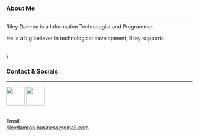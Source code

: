 ### About Me
***

Riley Damron is a Information Technologist and Programmer.

He is a big believer in technological development, Riley supports .


\
\
### Contact & Socials
***

[<img src="https://static-exp1.licdn.com/sc/h/5bukxbhy9xsil5mb7c2wulfbx" width="50">](https://www.linkedin.com/in/riley-damron--business/) 
[<img src="https://d33wubrfki0l68.cloudfront.net/440eab0e0067a780b31c30b775d4a6aeb45bb684/addc7/assets/images/tool-icons/slack.png" width="50">](https://join.slack.com/t/riley-contacts/shared_invite/zt-1kinepjbk-3QeJm2SpsBsgvrgs6Lf~3Q) 

\
Email: \
<rileydamron.business@gmail.com>
